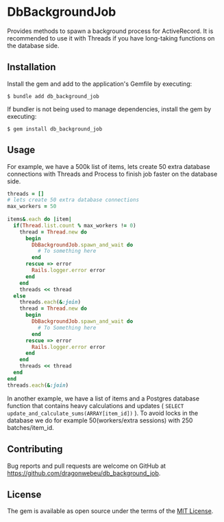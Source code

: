 # DbBackgroundJob

Provides methods to spawn a background process for ActiveRecord. It is recommended to use it with Threads if you have long-taking functions on the database side.

## Installation

Install the gem and add to the application's Gemfile by executing:

    $ bundle add db_background_job

If bundler is not being used to manage dependencies, install the gem by executing:

    $ gem install db_background_job

## Usage

For example, we have a 500k list of items, lets create 50 extra database connections with Threads and Process to finish job faster on the database side.

```ruby
threads = []
# lets create 50 extra database connections
max_workers = 50
    
items&.each do |item|  
  if(Thread.list.count % max_workers != 0)
    thread = Thread.new do
      begin
        DbBackgroundJob.spawn_and_wait do
          # To something here
        end
      rescue => error
        Rails.logger.error error
      end
    end
    threads << thread
  else
    threads.each(&:join)
    thread = Thread.new do
      begin
        DbBackgroundJob.spawn_and_wait do
          # To Something here
        end
      rescue => error
        Rails.logger.error error
      end
    end
    threads << thread
  end
end
threads.each(&:join)
```

In another example, we have a list of items and a Postgres database function that contains heavy calculations and updates  ( `SELECT  update_and_calculate_sums(ARRAY[item_id])` ).
To avoid locks in the database we do for example 50(workers/extra sessions) with 250 batches/item_id. 


## Contributing

Bug reports and pull requests are welcome on GitHub at https://github.com/dragonwebeu/db_background_job.

## License

The gem is available as open source under the terms of the [MIT License](https://opensource.org/licenses/MIT).
